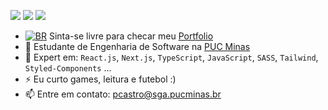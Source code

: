[<img src="https://img.shields.io/badge/github-%2312100E.svg?&style=for-the-badge&logo=github&logoColor=white&color=black" />](https://github.com/bragap)
[<img src="https://img.shields.io/badge/WhatsApp-25D366?style=for-the-badge&logo=whatsapp&logoColor=white" />](https://wa.link/o5adad)
[<img src="https://img.shields.io/badge/linkedin-%230077B5.svg?&style=for-the-badge&logo=linkedin&logoColor=white" />](https://www.linkedin.com/in/pedrobragadecastro/)



- [![BR](https://b-r.io/logo/favicon-16x16.png)](https://curriculo-react-sass-ten.vercel.app/) 
Sinta-se livre para checar meu [Portfolio](https://pedrobragadev.vercel.app/)
- 🏢 Estudante de Engenharia de Software na [PUC Minas](https://www.pucminas.br/destaques/Paginas/default.aspx)
- 🧰 Expert em: `React.js`, `Next.js`, `TypeScript`, `JavaScript`, `SASS`, `Tailwind`, `Styled-Components` ...
- ⚡ Eu curto games, leitura e futebol :)
- 📫 Entre em contato: pcastro@sga.pucminas.br
